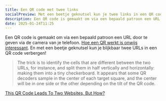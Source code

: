 ```yaml
---
title: Een QR code met twee links
socialPreview: Met een beetje geknutsel kun je twee links in een QR code verstoppen.
description: Een QR code is gemaakt om via een bepaald patroon een URL door te geven via de camera van je telefoon.
date: 2025-01-24T11:25
---
```


Een QR code is gemaakt om via een bepaald patroon een URL door te geven via de camera van je telefoon. [Hoe een QR werkt is onwijs interessant](https://www.youtube.com/watch?v=w5ebcowAJD8). En met een beetje geknutsel kun je blijkbaar twee URLs in een QR code verbergen!

> The trick is to identify the cells that are different between the two URLs, for instance, and split them in half vertically and horizontally: making them into a tiny checkerboard. It appears that some QR decoders sample in the center of each target square, and the center will be in one side or the other depending on the tilt of the QR code.

 [This QR Code Leads To Two Websites, But How?](https://hackaday.com/2025/01/23/this-qr-code-leads-to-two-websites-but-how/)

